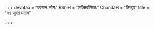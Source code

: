 +++
devataa = "पवमानः सोमः"
RShiH = "शक्तिर्वासिष्ठः"
ChandaH = "त्रिष्टुप्"
title = "१९ जुष्टो मदाय"

+++
